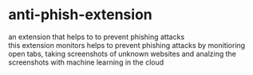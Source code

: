 # anti-phish-extension
an extension that helps to to prevent phishing attacks<br/>
this extension monitors helps to prevent phishing attacks by monitioring open tabs, taking screenshots of unknown websites and analzing the screenshots with machine learning in the cloud
<br/>


